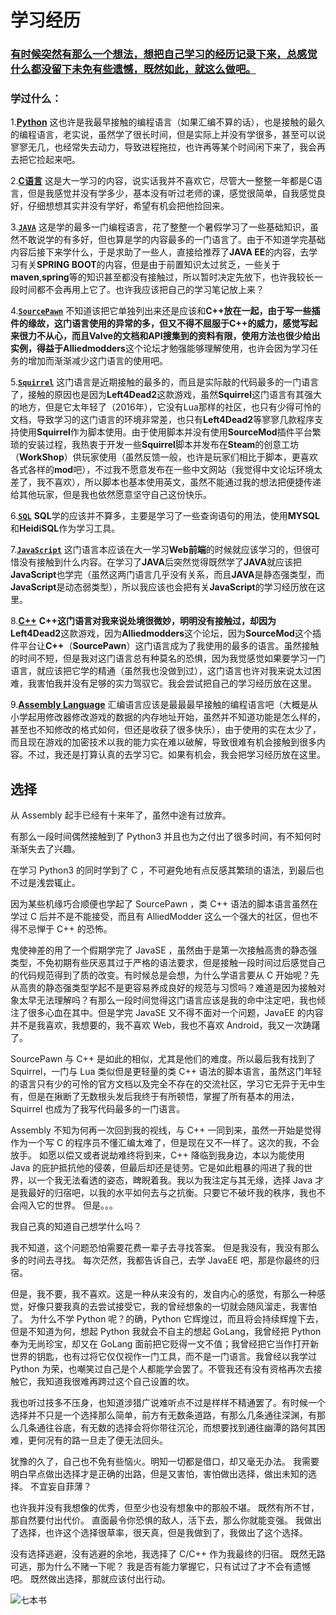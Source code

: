 # 学习经历

### **<u>有时候突然有那么一个想法，想把自己学习的经历记录下来，总感觉什么都没留下未免有些遗憾，既然如此，就这么做吧。</u>**



### 学过什么：

1.<u>**Python**</u>	这也许是我最早接触的编程语言（如果汇编不算的话），也是接触的最久的编程语言，老实说，虽然学了很长时间，但是实际上并没有学很多，甚至可以说寥寥无几，也经常失去动力，导致进程拖拉，也许再等某个时间闲下来了，我会再去把它捡起来吧。



2.<u>**C语言**</u>	这是大一学习的内容，说实话我并不喜欢它，尽管大一整整一年都是C语言，但是我感觉并没有学多少，基本没有听过老师的课，感觉很简单，自我感觉良好，仔细想想其实并没有学好，希望有机会把他捡回来。



3.<u>**[`JAVA`](https://github.com/Life4gal/Learning/tree/master/JAVA)**</u>	这是学的最多一门编程语言，花了整整一个暑假学习了一些基础知识，虽然不敢说学的有多好，但也算是学的内容最多的一门语言了。由于不知道学完基础内容后接下来学什么，于是求助了一些人，直接给推荐了**JAVA EE**的内容，去学习有关**SPRING BOOT**的内容，但是由于前置知识太过贫乏，一些关于**maven**,**spring**等的知识甚至都没有接触过，所以暂时决定先放下，也许我较长一段时间都不会再用上它了。也许我应该把自己的学习笔记放上来？



4.<u>**[`SourcePawn`](https://github.com/Life4gal/MYL4D)**</u>	不知道该把它单独列出来还是应该和**C++**放在一起，由于写一些插件的缘故，这门语言使用的异常的多，但又不得不屈服于**C++**的威力，感觉写起来很力不从心，而且Valve的文档和API搜集到的资料有限，使用方法也很少给出实例，得益于**Alliedmodders**这个论坛才勉强能够理解使用，也许会因为学习任务的增加而渐渐减少这门语言的使用吧。



5.<u>**[`Squirrel`](https://github.com/Life4gal/MYL4D)**</u>	这门语言是近期接触的最多的，而且是实际敲的代码最多的一门语言了，接触的原因也是因为**Left4Dead2**这款游戏，虽然**Squirrel**这门语言有其强大的地方，但是它太年轻了（2016年），它没有Lua那样的社区，也只有少得可怜的文档，导致学习的这门语言的环境非常差，也只有**Left4Dead2**等寥寥几款程序支持使用**Squirrel**作为脚本使用。由于使用脚本并没有使用**SourceMod**插件平台繁琐的安装过程，我热衷于开发一些**Squirrel**脚本并发布在**Steam**的创意工坊（**WorkShop**）供玩家使用（虽然反馈一般，也许是玩家们相比于脚本，更喜欢各式各样的**mod**吧），不过我不愿意发布在一些中文网站（我觉得中文论坛环境太差了，我不喜欢），所以脚本也基本使用英文，虽然不能通过我的想法把便捷传递给其他玩家，但是我也依然愿意坚守自己这份快乐。



6.<u>**[`SQL`](https://github.com/Life4gal/Learning/tree/master/SQL)**</u>	**SQL**学的应该并不算多，主要是学习了一些查询语句的用法，使用**MYSQL**和**HeidiSQL**作为学习工具。



7.<u>**[`JavaScript`](https://github.com/Life4gal/Learning/tree/master/JavaScript)**</u>	这门语言本应该在大一学习**Web前端**的时候就应该学习的，但很可惜没有接触到什么内容。在学习了**JAVA**后突然觉得既然学了**JAVA**就应该把**JavaScript**也学完（虽然这两门语言几乎没有关系，而且**JAVA**是静态强类型，而**JavaScript**是动态弱类型），所以我应该也会把有关**JavaScript**的学习经历放在这里。



8.<u>**C++**</u>	**C++**这门语言对我来说处境很微妙，明明没有接触过，却因为**Left4Dead2**这款游戏，因为**Alliedmodders**这个论坛，因为**SourceMod**这个插件平台让**C++**（**SourcePawn**）这门语言成为了我使用的最多的语言。虽然接触的时间不短，但是我对这门语言总有种莫名的恐惧，因为我觉感觉如果要学习一门语言，就应该把它学的精通（虽然我也没做到过），这门语言也许对我来说太过困难，我害怕我并没有足够的实力驾驭它。我会尝试把自己的学习经历放在这里。



9.<u>**Assembly Language**</u>	汇编语言应该是最最最早接触的编程语言吧（大概是从小学起用修改器修改游戏的数据的内存地址开始，虽然并不知道功能是怎么样的，甚至也不知修改的格式如何，但还是收获了很多快乐），由于使用的实在太少了，而且现在游戏的加密技术以我的能力实在难以破解，导致很难有机会接触到很多内容。不过，我还是打算认真的去学习它。如果有机会，我会把学习经历放在这里。





## 选择

从 Assembly 起手已经有十来年了，虽然中途有过放弃。

有那么一段时间偶然接触到了 Python3 并且也为之付出了很多时间，有不知何时渐渐失去了兴趣。

在学习 Python3 的同时学到了 C ，不可避免地有点反感其繁琐的语法，到最后也不过是浅尝辄止。

因为某些机缘巧合顺便也学起了 SourcePawn ，类 C++ 语法的脚本语言虽然在学过 C 后并不是不能接受，而且有 AlliedModder 这么一个强大的社区，但也不得不忌惮于 C++ 的恐怖。

鬼使神差的用了一个假期学完了 JavaSE ，虽然由于是第一次接触高贵的静态强类型，不免初期有些厌恶其过于严格的语法要求，但是接触一段时间过后感觉自己的代码规范得到了质的改变。有时候总是会想，为什么学语言要从 C 开始呢？先从高贵的静态强类型学起不是更容易养成良好的规范与习惯吗？难道是因为接触对象太早无法理解吗？有那么一段时间觉得这门语言应该是我的命中注定吧，我也倾注了很多心血在其中。但是学完 JavaSE 又不得不面对一个问题，JavaEE 的内容并不是我喜欢，我想要的，我不喜欢 Web，我也不喜欢 Android，我又一次踌躇了。

SourcePawn 与 C++ 是如此的相似，尤其是他们的难度。所以最后我有找到了 Squirrel，一门与 Lua 类似但是更轻量的类 C++ 语法的脚本语言，虽然这门年轻的语言只有少的可怜的官方文档以及完全不存在的交流社区，学习它无异于无中生有，但是在揪断了无数根头发后我终于有所顿悟，掌握了所有基本的用法，Squirrel 也成为了我写代码最多的一门语言。

Assembly 不知为何再一次回到我的视线，与 C++ 一同到来，虽然一开始是觉得作为一个写 C 的程序员不懂汇编太难了，但是现在又不一样了。这次的我，不会放手。
如愿以偿又或者说劫难终将到来，C++ 降临到我身边，本以为能使用 Java 的庇护抵抗他的侵袭，但最后却还是徒劳。它是如此粗暴的闯进了我的世界，以一个我无法看透的姿态，睥睨着我。我以为我注定与其无缘，选择 Java 才是我最好的归宿吧，以我的水平如何去与之抗衡。只要它不破坏我的秩序，我也不会闯入它的世界。
但是。。。

我自己真的知道自己想学什么吗？

我不知道，这个问题恐怕需要花费一辈子去寻找答案。
但是我没有，我没有那么多的时间去寻找。
每次茫然，我都告诉自己，去学 JavaEE 吧，那是你最终的归宿。

但是，我不要，我不喜欢。这是一种从来没有的，发自内心的感觉，有那么一种感觉，好像只要我真的去尝试接受它，我的曾经想象的一切就会随风溜走，我害怕了。
为什么不学 Python 呢？的确，Python 它辉煌过，而且将会持续辉煌下去，但是不知道为何，想起 Python 我就会不自主的想起 GoLang，我曾经把 Python 奉为无尚珍宝，却又在 GoLang 面前把它贬得一文不值；我曾经把它当作打开新世界的钥匙，也有过将它仅仅视作一门工具，而不是一门语言。我曾经以我学过 Python 为荣，也嘲笑过自己是个人都能学会罢了。不管我还有没有资格再次去接触它，我知道我很难再跨过这个自己设置的坎。

我也听过技多不压身，也知道涉猎广说难听点不过是样样不精通罢了。有时候一个选择并不只是一个选择那么简单，前方有无数条道路，有那么几条通往深渊，有那么几条通往谷底，有无数的选择会将你带往沉沦，而想要找到通往幽潭的路何其困难，更何况有的路一旦走了便无法回头。

犹豫的久了，自己也不免有些恼火。明知一切都是借口，却又毫无办法。
我需要明白早点做出选择才是正确的出路，但是又害怕，害怕做出选择，做出未知的选择。
不宜妄自菲薄？

也许我并没有我想像的优秀，但至少也没有想象中的那般不堪。
既然有所不甘，那自然要付出代价。
直面最令你恐惧的敌人，活下去，那么你就能变强。
我做出了选择，也许这个选择很草率，很天真，但是我做到了，我做出了这个选择。

没有选择逃避，没有逃避的余地，我选择了 C/C++ 作为我最终的归宿。
既然无路可逃，那为什么不赌一下呢？
我是否有能力掌握它，只有试过了才不会有遗憾吧。
既然做出选择，那就应该付出行动。



![七本书](https://f.ffsup.com/ffsup/images/2019/12/01/dH4BAAAAAAAAboQAaeBkAGngYRIBcrfviewer_3116273d3bedf7b44ec.jpg)


